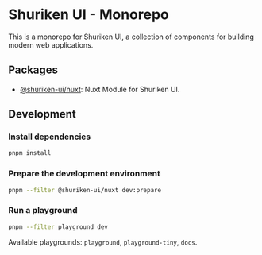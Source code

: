 # Shuriken UI - Monorepo

This is a monorepo for Shuriken UI, a collection of components for building modern web applications.

## Packages

- [@shuriken-ui/nuxt](./packages/nuxt/README.md): Nuxt Module for Shuriken UI.

## Development

### Install dependencies

```bash
pnpm install
```

### Prepare the development environment

```bash
pnpm --filter @shuriken-ui/nuxt dev:prepare
```

### Run a playground

```bash
pnpm --filter playground dev
```

Available playgrounds: `playground`, `playground-tiny`, `docs`.
